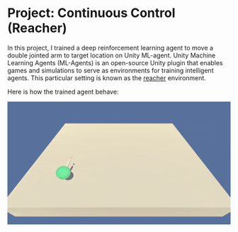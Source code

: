 # Project: Continuous Control (Reacher)

In this project, I trained a deep reinforcement learning agent to move a double jointed arm to target location on Unity ML-agent. Unity Machine Learning Agents (ML-Agents) is an open-source Unity plugin that enables games and simulations to serve as environments for training intelligent agents. This particular setting is known as the [reacher](https://github.com/Unity-Technologies/ml-agents/blob/master/docs/Learning-Environment-Examples.md#reacher) environment.

Here is how the trained agent behave:

[image_1]: reacher.gif "Trained Agents"
![Trained Agents][image_1]
